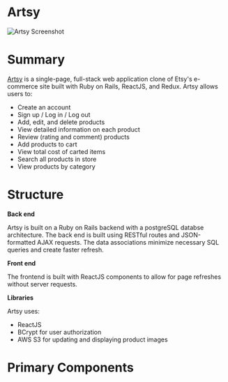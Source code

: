 # Artsy
![Artsy Screenshot](/app/assets/images/artsy-screenshot.png)

# Summary
[Artsy](https://artsy-store.herokuapp.com/#/) is a single-page, full-stack web application clone of Etsy's e-commerce site built with Ruby on Rails, ReactJS, and Redux. Artsy allows users to: 

* Create an account
* Sign up / Log in / Log out
* Add, edit, and delete products
* View detailed information on each product
* Review (rating and comment) products
* Add products to cart
* View total cost of carted items
* Search all products in store
* View products by category

# Structure

**Back end**

Artsy is built on a Ruby on Rails backend with a postgreSQL databse architecture. The back end is built using RESTful routes and JSON-formatted AJAX requests. The data associations minimize necessary SQL queries and create faster refresh. 

**Front end**

The frontend is built with ReactJS components to allow for page refreshes without server requests. 

**Libraries**

Artsy uses:

* ReactJS
* BCrypt for user authorization
* AWS S3 for updating and displaying product images

# Primary Components 
